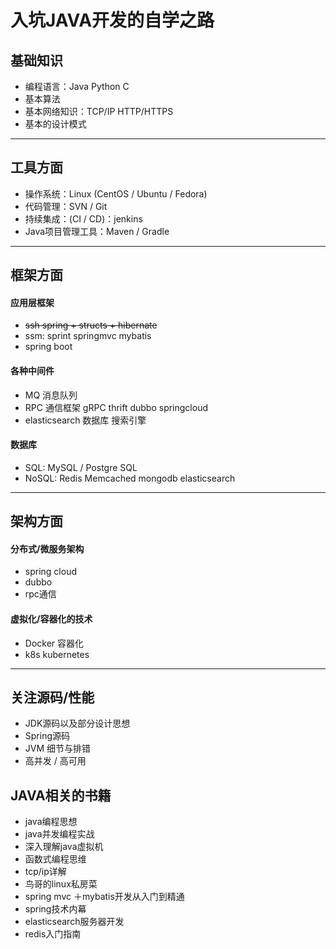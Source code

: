 # 入坑JAVA开发的自学之路

## 基础知识

- 编程语言：Java Python C
- 基本算法
- 基本网络知识：TCP/IP HTTP/HTTPS
- 基本的设计模式

---

## 工具方面

- 操作系统：Linux (CentOS / Ubuntu / Fedora)
- 代码管理：SVN / Git
- 持续集成：(CI / CD)：jenkins
- Java项目管理工具：Maven / Gradle

---

## 框架方面

#### 应用层框架

- ~~ssh spring + structs + hibernate~~
- ssm: sprint springmvc mybatis
- spring boot

#### 各种中间件

- MQ 消息队列
- RPC 通信框架 gRPC thrift dubbo springcloud
- elasticsearch 数据库 搜索引擎

#### 数据库

- SQL: MySQL / Postgre SQL
- NoSQL: Redis Memcached mongodb elasticsearch

---

## 架构方面

#### 分布式/微服务架构

- spring cloud
- dubbo
- rpc通信

#### 虚拟化/容器化的技术

- Docker 容器化
- k8s kubernetes

----

## 关注源码/性能

- JDK源码以及部分设计思想
- Spring源码
- JVM 细节与排错
- 高并发 / 高可用

## JAVA相关的书籍

- java编程思想
- java并发编程实战
- 深入理解java虚拟机
- 函数式编程思维
- tcp/ip详解
- 鸟哥的linux私房菜
- spring mvc ＋mybatis开发从入门到精通
- spring技术内幕
- elasticsearch服务器开发
- redis入门指南




